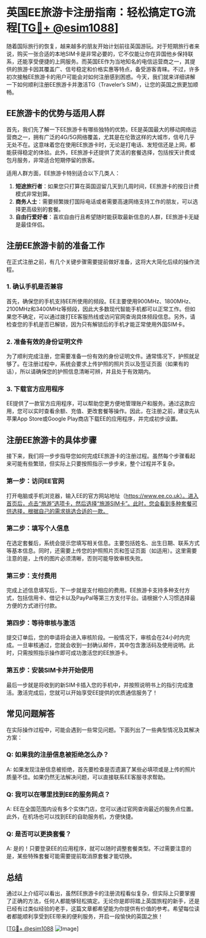 # 英国EE旅游卡注册指南：轻松搞定TG流程[[TG💪+ @esim1088](https://t.me/s/esim1088)]

随着国际旅行的恢复，越来越多的朋友开始计划前往英国游玩。对于短期旅行者来说，购买一张合适的本地SIM卡是非常必要的，它不仅能让你在异国他乡保持联系，还能享受便捷的上网服务。而英国EE作为当地知名的电信运营商之一，其提供的旅游卡因其覆盖广、信号稳定和价格实惠等特点，备受游客青睐。不过，许多初次接触EE旅游卡的用户可能会对如何注册感到困惑。今天，我们就来详细讲解一下如何顺利注册EE旅游卡并激活TG（Traveler’s SIM），让您的英国之旅更加顺畅。

## EE旅游卡的优势与适用人群

首先，我们先了解一下EE旅游卡有哪些独特的优势。EE是英国最大的移动网络运营商之一，拥有广泛的4G/5G网络覆盖，尤其是在伦敦这样的大城市，信号几乎无处不在。这意味着您在使用EE旅游卡时，无论是打电话、发短信还是上网，都能获得稳定的体验。此外，EE旅游卡还提供了灵活的套餐选择，包括按天计费或包月服务，非常适合短期停留的旅客。

适用人群方面，EE旅游卡特别适合以下几类人：
1. **短途旅行者**：如果您只打算在英国逗留几天到几周时间，EE旅游卡的按日计费模式非常划算。
2. **商务人士**：需要频繁拨打国际电话或者需要高速网络支持工作的朋友，可以选择更高级别的套餐。
3. **自由行爱好者**：喜欢自由行且希望随时能获取最新信息的人群，EE旅游卡无疑是最佳伴侣。

## 注册EE旅游卡前的准备工作

在正式注册之前，有几个关键步骤需要提前做好准备，这将大大简化后续的操作流程。

### 1. 确认手机是否兼容

首先，确保您的手机支持EE所使用的频段。EE主要使用900MHz、1800MHz、2100MHz和3400MHz等频段，因此大多数现代智能手机都可以正常工作。但如果您不确定，可以通过拨打EE客服热线或访问官网查询具体频段信息。另外，请检查您的手机是否已解锁，因为只有解锁后的手机才能正常使用外国SIM卡。

### 2. 准备有效的身份证明文件

为了顺利完成注册，您需要准备一份有效的身份证明文件。通常情况下，护照就足够了。在注册过程中，系统会要求上传护照的照片页以及签证页面（如果有的话），所以请确保您的护照信息清晰可辨，并且处于有效期内。

### 3. 下载官方应用程序

EE提供了一款官方应用程序，可以帮助您更方便地管理账户和服务。通过这款应用，您可以实时查看余额、充值、更改套餐等操作。因此，在注册之前，建议先从苹果App Store或Google Play商店下载EE的应用程序，并完成初步设置。

## 注册EE旅游卡的具体步骤

接下来，我们将一步步指导您如何完成EE旅游卡的注册过程。虽然每个步骤看起来可能有些繁琐，但实际上只要按照指示一步步来，整个过程并不复杂。

### 第一步：访问EE官网

打开电脑或手机浏览器，输入EE的官方网站地址（https://www.ee.co.uk）。进入首页后，点击“旅游”选项卡，然后选择“旅游SIM卡”。此时，您会看到多种套餐可供选择，根据自己的需求挑选合适的一款。

### 第二步：填写个人信息

在选定套餐后，系统会提示您填写相关信息。主要包括姓名、出生日期、联系方式等基本信息。同时，还需要上传您的护照照片页和签证页面（如适用）。这里需要注意的是，上传的图片必须清晰，否则可能导致审核失败。

### 第三步：支付费用

完成上述信息填写后，下一步就是支付相应的费用。EE旅游卡支持多种支付方式，包括信用卡、借记卡以及PayPal等第三方支付平台。请根据个人习惯选择最方便的方式进行付款。

### 第四步：等待审核与激活

提交订单后，您的申请将会进入审核阶段。一般情况下，审核会在24小时内完成。一旦审核通过，您就会收到一封确认邮件，其中包含激活码及使用说明。此时，只需按照指示操作即可成功激活您的EE旅游卡。

### 第五步：安装SIM卡并开始使用

最后一步就是将收到的新SIM卡插入您的手机中，并按照说明书上的指引完成激活。激活完成后，您就可以开始享受EE提供的优质通信服务了！

## 常见问题解答

在实际操作过程中，可能会遇到一些常见问题。下面列出了一些典型情况及其解决方案：

### Q: 如果我的注册信息被拒绝怎么办？

A: 如果发现注册信息被拒绝，首先要检查是否遗漏了某些必填项或是上传的照片质量不佳。如果仍然无法解决问题，可以直接联系EE客服寻求帮助。

### Q: 我可以在哪里找到EE的服务网点？

A: EE在全国范围内设有多个实体门店，您可以通过官网查询最近的服务点位置。此外，在机场也可以找到EE的自助服务机，方便快捷。

### Q: 是否可以更换套餐？

A: 是的！只要登录EE的应用程序，就可以随时调整套餐类型。不过需要注意的是，某些特殊套餐可能需要提前取消原套餐才能切换。

## 总结

通过以上介绍可以看出，虽然EE旅游卡的注册流程看似复杂，但实际上只要掌握了正确的方法，任何人都能够轻松搞定。无论你是即将踏上英国旅程的新手，还是已经有过类似经验的老手，这篇文章都希望能为你提供有价值的参考。希望每位读者都能顺利享受到EE带来的便利服务，开启一段愉快的英国之旅！

[[TG💪+ @esim1088](https://t.me/s/esim1088) ![Image](https://i.postimg.cc/4NQfJmqS/Snipaste-2025-05-13-00-14-12.png)]